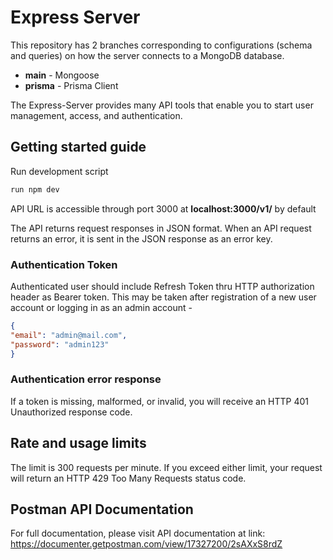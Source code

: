 # Express Server

This repository has 2 branches corresponding to configurations (schema and queries) on how the server connects to a MongoDB database.

- **main** - Mongoose
- **prisma** - Prisma Client

The Express-Server provides many API tools that enable you to start user management, access, and authentication.

## **Getting started guide**

Run development script

``` bash
run npm dev

 ```

API URL is accessible through port 3000 at **localhost:3000/v1/** by default

The API returns request responses in JSON format. When an API request returns an error, it is sent in the JSON response as an error key.

### Authentication Token

Authenticated user should include Refresh Token thru HTTP authorization header as Bearer token. This may be taken after registration of a new user account or logging in as an admin account -

``` json
{ 
"email": "admin@mail.com",
"password": "admin123"
}

 ```

### Authentication error response

If a token is missing, malformed, or invalid, you will receive an HTTP 401 Unauthorized response code.

## Rate and usage limits

The limit is 300 requests per minute. If you exceed either limit, your request will return an HTTP 429 Too Many Requests status code.

## Postman API Documentation

For full documentation, please visit API documentation at link: https://documenter.getpostman.com/view/17327200/2sAXxS8rdZ
